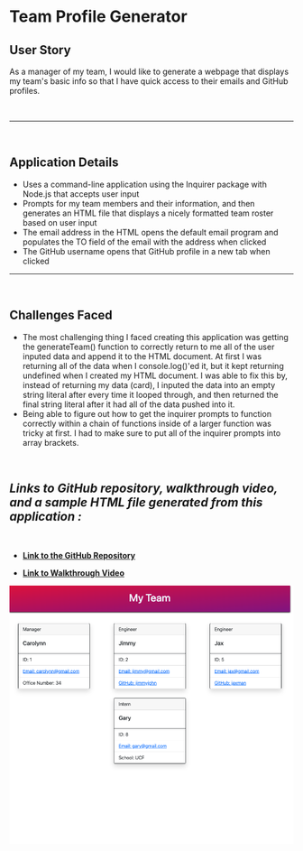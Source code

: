 # Team Profile Generator

## User Story
As a manager of my team, I would like to generate a webpage that displays my team's basic info so that I have quick access to their emails and GitHub profiles.

<br>

___

<br>

## Application Details
- Uses a command-line application using the Inquirer package with Node.js that accepts user input
- Prompts for my team members and their information, and then generates an HTML file that displays a nicely formatted team roster based on user input
- The email address in the HTML opens the default email program and populates the TO field of the email with the address when clicked
- The GitHub username opens that GitHub profile in a new tab when clicked

___

<br>

## Challenges Faced
- The most challenging thing I faced creating this application was getting the generateTeam() function to correctly return to me all of the user inputed data and append it to the HTML document. At first I was returning all of the data when I console.log()'ed it, but it kept returning undefined when I created my HTML document. I was able to fix this by, instead of returning my data (card), I inputed the data into an empty string literal after every time it looped through, and then returned the final string literal after it had all of the data pushed into it.
- Being able to figure out how to get the inquirer prompts to function correctly within a chain of functions inside of a larger function was tricky at first. I had to make sure to put all of the inquirer prompts into array brackets.

<br>

## *Links to GitHub repository, walkthrough video, and a sample HTML file generated from this application :*

<br>

- **[Link to the GitHub Repository](https://github.com/Doctor-Worm/Team-Profile-Generator)**

- **[Link to Walkthrough Video](https://drive.google.com/file/d/10ucH7n9y0a6LtCC3jWa8vuVHbG3Xvvpx/view)**

![Website Screenshot](/images/team-profile-generator-screenshot.png)
